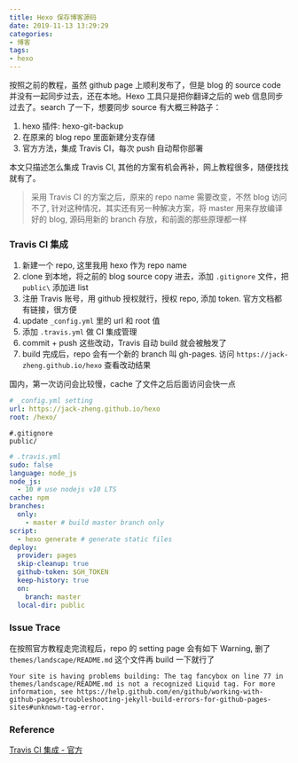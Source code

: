 ```yaml
---
title: Hexo 保存博客源码
date: 2019-11-13 13:29:29
categories:
- 博客
tags: 
- hexo
---
```

按照之前的教程，虽然 github page 上顺利发布了，但是 blog 的 source code 并没有一起同步过去，还在本地。Hexo 工具只是把你翻译之后的 web 信息同步过去了。search 了一下，想要同步 source 有大概三种路子：

1. hexo 插件: hexo-git-backup
1. 在原来的 blog repo 里面新建分支存储
1. 官方方法，集成 Travis CI，每次 push 自动帮你部署

本文只描述怎么集成 Travis CI, 其他的方案有机会再补，网上教程很多，随便找找就有了。
> 采用 Travis CI 的方案之后，原来的 repo name 需要改变，不然 blog 访问不了, 针对这种情况，其实还有另一种解决方案，将 master 用来存放编译好的 blog, 源码用新的 branch 存放，和前面的那些原理都一样

### Travis CI 集成

1. 新建一个 repo, 这里我用 hexo 作为 repo name
1. clone 到本地，将之前的 blog source copy 进去，添加 `.gitignore` 文件，把 `public\` 添加进 list
1. 注册 Travis 账号，用 github 授权就行，授权 repo, 添加 token. 官方文档都有链接，很方便
1. update `_config.yml` 里的 url 和 root 值
1. 添加 `.travis.yml` 做 CI 集成管理
1. commit + push 这些改动，Travis 自动 build 就会被触发了
1. build 完成后，repo 会有一个新的 branch 叫 gh-pages. 访问 `https://jack-zheng.github.io/hexo` 查看改动结果

国内，第一次访问会比较慢，cache 了文件之后后面访问会快一点

```yml
# _config.yml setting
url: https://jack-zheng.github.io/hexo
root: /hexo/
```

```.gitignore
#.gitignore
public/
```

```yml
# .travis.yml
sudo: false
language: node_js
node_js:
  - 10 # use nodejs v10 LTS
cache: npm
branches:
  only:
    - master # build master branch only
script:
  - hexo generate # generate static files
deploy:
  provider: pages
  skip-cleanup: true
  github-token: $GH_TOKEN
  keep-history: true
  on:
    branch: master
  local-dir: public
```

### Issue Trace

在按照官方教程走完流程后，repo 的 setting page 会有如下 Warning, 删了 `themes/landscape/README.md` 这个文件再 build 一下就行了

```text
Your site is having problems building: The tag fancybox on line 77 in themes/landscape/README.md is not a recognized Liquid tag. For more information, see https://help.github.com/en/github/working-with-github-pages/troubleshooting-jekyll-build-errors-for-github-pages-sites#unknown-tag-error.
```

### Reference

[Travis CI 集成 - 官方](https://hexo.io/docs/github-pages)
